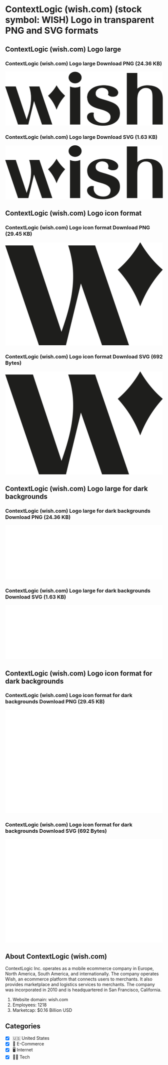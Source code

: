 # ContextLogic (wish.com) (stock symbol: WISH) Logo in transparent PNG and SVG formats

## ContextLogic (wish.com) Logo large

### ContextLogic (wish.com) Logo large Download PNG (24.36 KB)

![ContextLogic (wish.com) Logo large Download PNG (24.36 KB)](/img/orig/WISH_BIG-8d53fc3a.png)

### ContextLogic (wish.com) Logo large Download SVG (1.63 KB)

![ContextLogic (wish.com) Logo large Download SVG (1.63 KB)](/img/orig/WISH_BIG-59d1cbf2.svg)

## ContextLogic (wish.com) Logo icon format

### ContextLogic (wish.com) Logo icon format Download PNG (29.45 KB)

![ContextLogic (wish.com) Logo icon format Download PNG (29.45 KB)](/img/orig/WISH-e73af1a7.png)

### ContextLogic (wish.com) Logo icon format Download SVG (692 Bytes)

![ContextLogic (wish.com) Logo icon format Download SVG (692 Bytes)](/img/orig/WISH-6e75efa7.svg)

## ContextLogic (wish.com) Logo large for dark backgrounds

### ContextLogic (wish.com) Logo large for dark backgrounds Download PNG (24.36 KB)

![ContextLogic (wish.com) Logo large for dark backgrounds Download PNG (24.36 KB)](/img/orig/WISH_BIG.D-1485024f.png)

### ContextLogic (wish.com) Logo large for dark backgrounds Download SVG (1.63 KB)

![ContextLogic (wish.com) Logo large for dark backgrounds Download SVG (1.63 KB)](/img/orig/WISH_BIG.D-fd72b909.svg)

## ContextLogic (wish.com) Logo icon format for dark backgrounds

### ContextLogic (wish.com) Logo icon format for dark backgrounds Download PNG (29.45 KB)

![ContextLogic (wish.com) Logo icon format for dark backgrounds Download PNG (29.45 KB)](/img/orig/WISH.D-7b4e2343.png)

### ContextLogic (wish.com) Logo icon format for dark backgrounds Download SVG (692 Bytes)

![ContextLogic (wish.com) Logo icon format for dark backgrounds Download SVG (692 Bytes)](/img/orig/WISH.D-ae4a84f1.svg)

## About ContextLogic (wish.com)

ContextLogic Inc. operates as a mobile ecommerce company in Europe, North America, South America, and internationally. The company operates Wish, an ecommerce platform that connects users to merchants. It also provides marketplace and logistics services to merchants. The company was incorporated in 2010 and is headquartered in San Francisco, California.

1. Website domain: wish.com
2. Employees: 1218
3. Marketcap: $0.16 Billion USD


## Categories
- [x] 🇺🇸 United States
- [x] 🛒 E-Commerce
- [x] 🖥️ Internet
- [x] 👩‍💻 Tech
